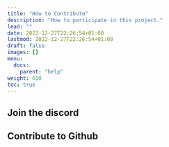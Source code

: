 ```yaml
---
title: "How to Contribute"
description: "How to participate in this project."
lead: ""
date: 2022-12-27T22:26:54+01:00
lastmod: 2022-12-27T22:26:54+01:00
draft: false
images: []
menu:
  docs:
    parent: "help"
weight: 610
toc: true
---
```


## Join the discord

## Contribute to Github
